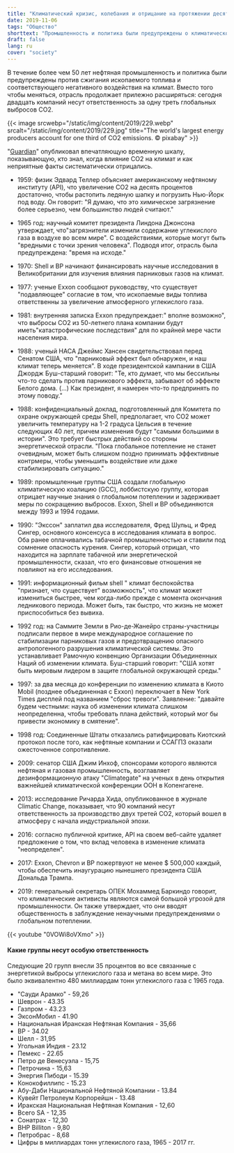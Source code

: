 ```yaml
---
title: "Климатический кризис, колебания и отрицание на протяжении десятилетий"
date: 2019-11-06
tags: "Общество"
shorttext: "Промышленность и политика были предупреждены о климатическом кризисе в течение десятилетий. Вы ответили невежеством и отрицанием."
draft: false
lang: ru
cover: "society"
---
```


В течение более чем 50 лет нефтяная промышленность и политика были предупреждены против сжигания ископаемого топлива и соответствующего негативного воздействия на климат. Вместо того чтобы меняться, отрасль продолжает прилежно расширяться: сегодня двадцать компаний несут ответственность за одну треть глобальных выбросов CO2.

{{< image srcwebp="/static/img/content/2019/229.webp" srcalt="/static/img/content/2019/229.jpg" title="The world's largest energy producers account for one third of CO2 emissions. © pixabay" >}}

"[Guardian](https://www.theguardian.com/environment/ng-interactive/2019/oct/09/half-century-dither-denial-climate-crisis-timeline?fbclid=IwAR349kM-tpAs4CzpXfUb02vIk4qeB8m2zJlrgvR4bAEiZFuHkuzWuoHvyhg "Half a century of dither and denial – a climate crisis timeline")" опубликовал впечатляющую временную шкалу, показывающую, кто знал, когда влияние CO2 на климат и как неприятные факты систематически отрицались.

  - 1959: физик Эдвард Теллер объясняет американскому нефтяному институту (API), что увеличение CO2 на десять процентов достаточно, чтобы растопить ледяную шапку и погрузить Нью-Йорк под воду. Он говорит: "Я думаю, что это химическое загрязнение более серьезно, чем большинство людей считают."

  - 1965 год: научный комитет президента Линдона Джонсона утверждает, что"загрязнители изменили содержание углекислого газа в воздухе во всем мире". С воздействиями, которые могут быть "вредными с точки зрения человека". Подводя итог, отрасль была предупреждена: "время на исходе."

  - 1970: Shell и BP начинают финансировать научные исследования в Великобритании для изучения влияния парниковых газов на климат.

  - 1977: ученые Exxon сообщают руководству, что существует "подавляющее" согласие в том, что ископаемые виды топлива ответственны за увеличение атмосферного углекислого газа.

  - 1981: внутренняя записка Exxon предупреждает:" вполне возможно", что выбросы CO2 из 50-летнего плана компании будут иметь"катастрофические последствия" для по крайней мере части населения мира.

  - 1988: ученый НАСА Джеймс Хансен свидетельствовал перед Сенатом США, что "парниковый эффект был обнаружен, и наш климат теперь меняется". В ходе президентской кампании в США Джордж Буш-старший говорит: "Те, кто думает, что мы бессильны что-то сделать против парникового эффекта, забывают об эффекте Белого дома. (...) Как президент, я намерен что-то предпринять по этому поводу."

  - 1988: конфиденциальный доклад, подготовленный для Комитета по охране окружающей среды Shell, предполагает, что CO2 может увеличить температуру на 1-2 градуса Цельсия в течение следующих 40 лет, причем изменения будут "самыми большими в истории". Это требует быстрых действий со стороны энергетической отрасли. "Пока глобальное потепление не станет очевидным, может быть слишком поздно принимать эффективные контрмеры, чтобы уменьшить воздействие или даже стабилизировать ситуацию."

  - 1989: промышленные группы США создали глобальную климатическую коалицию (GCC), лоббистскую группу, которая отрицает научные знания о глобальном потеплении и задерживает меры по сокращению выбросов. Exxon, Shell и BP объединяются между 1993 и 1994 годами.

  - 1990: "Экссон" заплатил два исследователя, Фред Шульц, и Фред Сингер, основного консенсуса в исследования климата в вопрос. Оба ранее оплачивались табачной промышленностью и ставили под сомнение опасность курения. Сингер, который отрицал, что находится на зарплате табачной или энергетической промышленности, сказал, что его финансовые отношения не повлияют на его исследования.

  - 1991: информационный фильм shell " климат беспокойства "признает, что существует" возможность", что климат может измениться быстрее, чем когда-либо прежде с момента окончания ледникового периода. Может быть, так быстро, что жизнь не может приспособиться без вывиха.

  - 1992 год: на Саммите Земли в Рио-де-Жанейро страны-участницы подписали первое в мире международное соглашение по стабилизации парниковых газов и предотвращению опасного антропогенного разрушения климатической системы. Это устанавливает Рамочную конвенцию Организации Объединенных Наций об изменении климата. Буш-старший говорит: "США хотят быть мировым лидером в защите глобальной окружающей среды."

  - 1997: за два месяца до конференции по изменению климата в Киото Mobil (позднее объединенная с Exxon) переключает в New York Times дисплей под названием "сброс тревоги". Заявление: "давайте будем честными: наука об изменении климата слишком неопределенна, чтобы требовать плана действий, который мог бы привести экономику в смятение".

  - 1998 год: Соединенные Штаты отказались ратифицировать Киотский протокол после того, как нефтяные компании и ССАГПЗ оказали ожесточенное сопротивление.

  - 2009: сенатор США Джим Инхоф, спонсорами которого являются нефтяная и газовая промышленность, возглавляет дезинформационную атаку "Climategate" на ученых в день открытия важнейшей климатической конференции ООН в Копенгагене.

  - 2013: исследование Ричарда Хида, опубликованное в журнале Climatic Change, показывает, что 90 компаний несут ответственность за производство двух третей CO2, который вошел в атмосферу с начала индустриальной эпохи.

  - 2016: согласно публичной критике, API на своем веб-сайте удаляет предложение о том, что вклад человека в изменение климата "неопределен".

  - 2017: Exxon, Chevron и BP пожертвуют не менее $ 500,000 каждый, чтобы обеспечить инаугурацию нынешнего президента США Дональда Трампа.

  - 2019: генеральный секретарь ОПЕК Мохаммед Баркиндо говорит, что климатические активисты являются самой большой угрозой для промышленности. Он также утверждает, что они вводят общественность в заблуждение ненаучными предупреждениями о глобальном потеплении.
  
{{< youtube "0VOWi8oVXmo" >}}

#### Какие группы несут особую ответственность

Следующие 20 групп внесли 35 процентов во все связанные с энергетикой выбросы углекислого газа и метана во всем мире. Это было эквивалентно 480 миллиардам тонн углекислого газа с 1965 года.

  - "Сауди Арамко" - 59,26
  - Шеврон - 43.35
  - Газпром - 43.23
  - ЭксонМобил - 41.90
  - Национальная Иранская Нефтяная Компания - 35,66
  - ВР - 34.02
  - Шелл - 31,95
  - Угольная Индия - 23.12
  - Пемекс - 22.65
  - Петро де Венесуэла - 15,75
  - Петрочина - 15,63
  - Энергия Пибоди - 15.39
  - Конокофиллипс - 15.23
  - Абу-Даби Национальной Нефтяной Компании - 13.84
  - Кувейт Петролеум Корпорейшн - 13.48
  - Иракская Национальная Нефтяная Компания - 12,60
  - Всего SA - 12,35
  - Сонатрах - 12,30
  - BHP Billiton - 9,80
  - Петробрас - 8,68
  - Цифры в миллиардах тонн углекислого газа, 1965 - 2017 гг.
